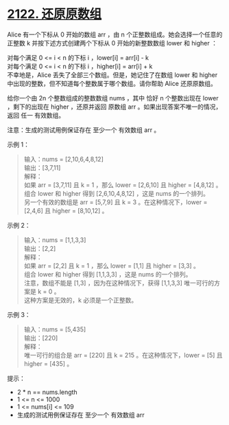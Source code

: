 # [2122. 还原原数组](https://leetcode.cn/problems/recover-the-original-array/description/)

Alice 有一个下标从 0 开始的数组 arr ，由 n 个正整数组成。她会选择一个任意的 正整数 k 并按下述方式创建两个下标从 0 开始的新整数数组 lower 和 higher ：

对每个满足 0 <= i < n 的下标 i ，lower[i] = arr[i] - k  
对每个满足 0 <= i < n 的下标 i ，higher[i] = arr[i] + k  
不幸地是，Alice 丢失了全部三个数组。但是，她记住了在数组 lower 和 higher 中出现的整数，但不知道每个整数属于哪个数组。请你帮助 Alice 还原原数组。

给你一个由 2n 个整数组成的整数数组 nums ，其中 恰好 n 个整数出现在 lower ，剩下的出现在 higher ，还原并返回 原数组 arr 。如果出现答案不唯一的情况，返回 任一 有效数组。

注意：生成的测试用例保证存在 至少一个 有效数组 arr 。

 

示例 1：

> 输入：nums = [2,10,6,4,8,12]  
> 输出：[3,7,11]  
> 解释：  
> 如果 arr = [3,7,11] 且 k = 1 ，那么 lower = [2,6,10] 且 higher = [4,8,12] 。  
> 组合 lower 和 higher 得到 [2,6,10,4,8,12] ，这是 nums 的一个排列。  
> 另一个有效的数组是 arr = [5,7,9] 且 k = 3 。在这种情况下，lower = [2,4,6] 且 higher = [8,10,12] 。  

示例 2：

> 输入：nums = [1,1,3,3]  
> 输出：[2,2]  
> 解释：  
> 如果 arr = [2,2] 且 k = 1 ，那么 lower = [1,1] 且 higher = [3,3] 。  
> 组合 lower 和 higher 得到 [1,1,3,3] ，这是 nums 的一个排列。  
> 注意，数组不能是 [1,3] ，因为在这种情况下，获得 [1,1,3,3] 唯一可行的方案是 k = 0 。  
> 这种方案是无效的，k 必须是一个正整数。  

示例 3：

> 输入：nums = [5,435]  
> 输出：[220]  
> 解释：  
> 唯一可行的组合是 arr = [220] 且 k = 215 。在这种情况下，lower = [5] 且 higher = [435] 。  
 

提示：

- 2 * n == nums.length
- 1 <= n <= 1000
- 1 <= nums[i] <= 109
- 生成的测试用例保证存在 至少一个 有效数组 arr
